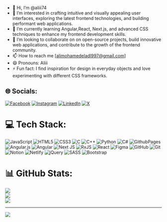 - 👋 Hi, I’m @aliii74
- 👀 I’m interested in crafting intuitive and visually appealing user interfaces, exploring the latest frontend technologies, and building performant web applications.
- 🌱 I’m currently learning Angular,React, Next.js, and advanced CSS techniques to enhance my frontend development skills.
- 💞️ I’m looking to collaborate on on open-source projects, build innovative web applications, and contribute to the growth of the frontend community.
- 📫 How to reach me [alimohamedeladl997@gmail.com]
- 😄 Pronouns: Aliii
- ⚡ Fun fact:  I find inspiration for design in everyday objects and love experimenting with different CSS frameworks.





## 🌐 Socials:
[![Facebook](https://img.shields.io/badge/Facebook-%231877F2.svg?logo=Facebook&logoColor=white)](https://www.facebook.com/profile.php?id=100087612997612&mibextid=ZbWKwL) [![Instagram](https://img.shields.io/badge/Instagram-%23E4405F.svg?logo=Instagram&logoColor=white)](https://www.instagram.com/ali.mohamed880o?igsh=b2UycDk3bzN0YzN4) [![LinkedIn](https://img.shields.io/badge/LinkedIn-%230077B5.svg?logo=linkedin&logoColor=white)](www.linkedin.com/in/ali-mohamed-el-adl-b5a50923a/) [![X](https://img.shields.io/badge/X-black.svg?logo=X&logoColor=white)](https://x.com/Aliiimohamed72?t=mR8XEkVBUtAWGbBonelgwg&s=09) 

# 💻 Tech Stack:
![JavaScript](https://img.shields.io/badge/javascript-%23323330.svg?style=for-the-badge&logo=javascript&logoColor=%23F7DF1E) ![HTML5](https://img.shields.io/badge/html5-%23E34F26.svg?style=for-the-badge&logo=html5&logoColor=white) ![CSS3](https://img.shields.io/badge/css3-%231572B6.svg?style=for-the-badge&logo=css3&logoColor=white) ![C](https://img.shields.io/badge/c-%2300599C.svg?style=for-the-badge&logo=c&logoColor=white) ![C++](https://img.shields.io/badge/c++-%2300599C.svg?style=for-the-badge&logo=c%2B%2B&logoColor=white) ![Python](https://img.shields.io/badge/python-3670A0?style=for-the-badge&logo=python&logoColor=ffdd54) ![C#](https://img.shields.io/badge/c%23-%23239120.svg?style=for-the-badge&logo=csharp&logoColor=white) ![GithubPages](https://img.shields.io/badge/github%20pages-121013?style=for-the-badge&logo=github&logoColor=white) ![Angular.js](https://img.shields.io/badge/angular.js-%23E23237.svg?style=for-the-badge&logo=angularjs&logoColor=white) ![Angular](https://img.shields.io/badge/angular-%23DD0031.svg?style=for-the-badge&logo=angular&logoColor=white) ![Next JS](https://img.shields.io/badge/Next-black?style=for-the-badge&logo=next.js&logoColor=white) ![RxJS](https://img.shields.io/badge/rxjs-%23B7178C.svg?style=for-the-badge&logo=reactivex&logoColor=white) ![React](https://img.shields.io/badge/react-%2320232a.svg?style=for-the-badge&logo=react&logoColor=%2361DAFB) ![Figma](https://img.shields.io/badge/figma-%23F24E1E.svg?style=for-the-badge&logo=figma&logoColor=white) ![GitHub](https://img.shields.io/badge/github-%23121011.svg?style=for-the-badge&logo=github&logoColor=white) ![Git](https://img.shields.io/badge/git-%23F05033.svg?style=for-the-badge&logo=git&logoColor=white) ![Notion](https://img.shields.io/badge/Notion-%23000000.svg?style=for-the-badge&logo=notion&logoColor=white) ![Netlify](https://img.shields.io/badge/netlify-%23000000.svg?style=for-the-badge&logo=netlify&logoColor=#00C7B7) ![jQuery](https://img.shields.io/badge/jquery-%230769AD.svg?style=for-the-badge&logo=jquery&logoColor=white) ![SASS](https://img.shields.io/badge/SASS-hotpink.svg?style=for-the-badge&logo=SASS&logoColor=white) ![Bootstrap](https://img.shields.io/badge/bootstrap-%238511FA.svg?style=for-the-badge&logo=bootstrap&logoColor=white)
# 📊 GitHub Stats:
![](https://github-readme-stats.vercel.app/api?username=aliii74&theme=dark&hide_border=true&include_all_commits=false&count_private=false)<br/>
![](https://github-readme-streak-stats.herokuapp.com/?user=aliii74&theme=dark&hide_border=true)<br/>
![](https://github-readme-stats.vercel.app/api/top-langs/?username=aliii74&theme=dark&hide_border=true&include_all_commits=false&count_private=false&layout=compact)

---
[![](https://visitcount.itsvg.in/api?id=aliii74&icon=0&color=1)](https://visitcount.itsvg.in)

<!-- Proudly created with GPRM ( https://gprm.itsvg.in ) -->
